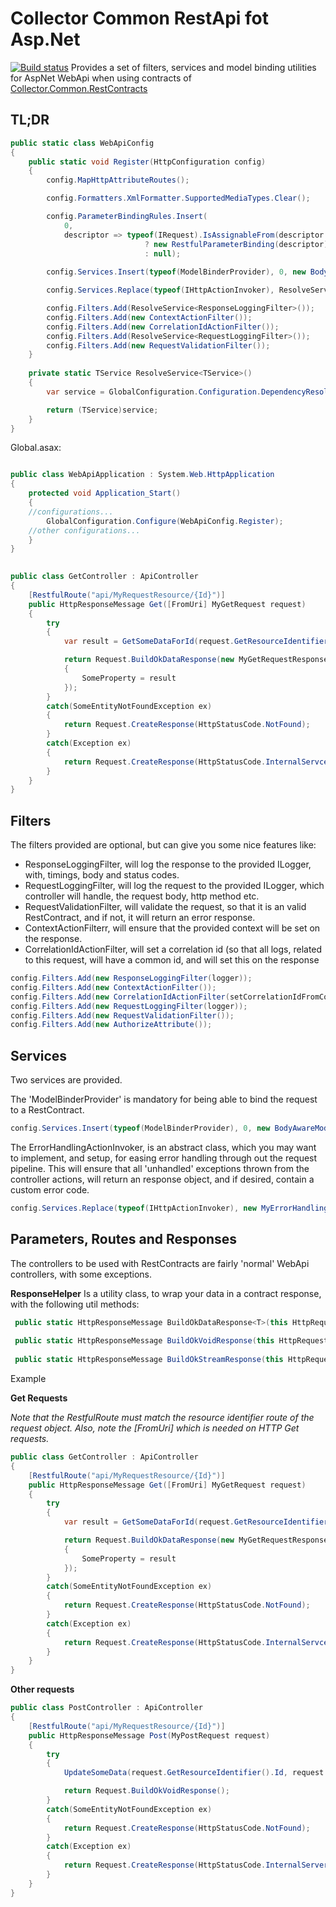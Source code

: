 # Collector Common RestApi fot Asp.Net


[![Build status](https://ci.appveyor.com/api/projects/status/k3m0g3tc39p6avwa?svg=true)](https://ci.appveyor.com/project/HoudiniCollector/common-restapi-aspnet)
Provides a set of filters, services and model binding utilities for AspNet WebApi when using contracts of  [Collector.Common.RestContracts](https://github.com/collector-bank/common-restcontracts)
## TL;DR
```csharp
public static class WebApiConfig
{
	public static void Register(HttpConfiguration config)
	{
		config.MapHttpAttributeRoutes();

		config.Formatters.XmlFormatter.SupportedMediaTypes.Clear();

		config.ParameterBindingRules.Insert(
			0,
			descriptor => typeof(IRequest).IsAssignableFrom(descriptor.ParameterType)
							  ? new RestfulParameterBinding(descriptor)
							  : null);
		
		config.Services.Insert(typeof(ModelBinderProvider), 0, new BodyAwareModelBinderProvider());

		config.Services.Replace(typeof(IHttpActionInvoker), ResolveService<MyApiActionInvoker>());

		config.Filters.Add(ResolveService<ResponseLoggingFilter>());
		config.Filters.Add(new ContextActionFilter());
		config.Filters.Add(new CorrelationIdActionFilter());
		config.Filters.Add(ResolveService<RequestLoggingFilter>());
		config.Filters.Add(new RequestValidationFilter());
	}
  
	private static TService ResolveService<TService>()
	{
		var service = GlobalConfiguration.Configuration.DependencyResolver.GetService(typeof(TService));

		return (TService)service;
	}
}
```

Global.asax: 

```csharp

public class WebApiApplication : System.Web.HttpApplication
{
	protected void Application_Start()
	{
	//configurations...
		GlobalConfiguration.Configure(WebApiConfig.Register);
	//other configurations...
	}
}
                    
```

```csharp
public class GetController : ApiController
{
	[RestfulRoute("api/MyRequestResource/{Id}")]
	public HttpResponseMessage Get([FromUri] MyGetRequest request)
	{
		try
		{
			var result = GetSomeDataForId(request.GetResourceIdentifier().Id);

			return Request.BuildOkDataResponse(new MyGetRequestResponse 
			{
				SomeProperty = result
			});
		}
		catch(SomeEntityNotFoundException ex)
		{
			return Request.CreateResponse(HttpStatusCode.NotFound);
		}
		catch(Exception ex)
		{
			return Request.CreateResponse(HttpStatusCode.InternalServcerError);
		}
	}
}
```

## Filters

The filters provided are optional, but can give you some nice features like: 

 - ResponseLoggingFilter, will log the response to the provided ILogger, with, timings, body and status codes.
 - RequestLoggingFilter, will log the request to the provided ILogger, which controller will handle, the request body, http method etc.
 - RequestValidationFilter, will validate the request, so that it is an valid RestContract, and if not, it will return an error response.
 - ContextActionFilterr, will ensure that the provided context will be set on the response.
 - CorrelationIdActionFilter, will set a correlation id (so that all logs, related to this request, will have a common id, and will set this on the response 

```csharp
config.Filters.Add(new ResponseLoggingFilter(logger));
config.Filters.Add(new ContextActionFilter());
config.Filters.Add(new CorrelationIdActionFilter(setCorrelationIdFromContext: bool));
config.Filters.Add(new RequestLoggingFilter(logger));
config.Filters.Add(new RequestValidationFilter());
config.Filters.Add(new AuthorizeAttribute());
```

## Services
Two services are provided. 

The 'ModelBinderProvider' is mandatory for being able to bind the request to a RestContract.

```csharp
config.Services.Insert(typeof(ModelBinderProvider), 0, new BodyAwareModelBinderProvider());
```
The ErrorHandlingActionInvoker, is an abstract class, which you may want to implement, and setup, for easing error handling through out the request pipeline. This will ensure that all 'unhandled' exceptions thrown from the controller actions, will return an response object, and if desired, contain a custom error code.

```csharp
config.Services.Replace(typeof(IHttpActionInvoker), new MyErrorHandlingActionInvoker(logger));
```
## Parameters, Routes and Responses
The controllers to be used with RestContracts are fairly 'normal' WebApi controllers, with some exceptions.

**ResponseHelper**
Is a utility class, to wrap your data in a contract response, with the following util methods: 
```csharp
 public static HttpResponseMessage BuildOkDataResponse<T>(this HttpRequestMessage request, T data);
 
 public static HttpResponseMessage BuildOkVoidResponse(this HttpRequestMessage request);
 
 public static HttpResponseMessage BuildOkStreamResponse(this HttpRequestMessage request, Stream stream, string mediaType);
```
Example 

**Get Requests**

*Note that the RestfulRoute must match the resource identifier route of the request object.*
*Also, note the [FromUri] which is needed on HTTP Get requests.*
```csharp
public class GetController : ApiController
{
	[RestfulRoute("api/MyRequestResource/{Id}")]
	public HttpResponseMessage Get([FromUri] MyGetRequest request)
	{
		try
		{
			var result = GetSomeDataForId(request.GetResourceIdentifier().Id);

			return Request.BuildOkDataResponse(new MyGetRequestResponse 
			{
				SomeProperty = result
			});
		}
		catch(SomeEntityNotFoundException ex)
		{
			return Request.CreateResponse(HttpStatusCode.NotFound);
		}
		catch(Exception ex)
		{
			return Request.CreateResponse(HttpStatusCode.InternalServcerError);
		}
	}
}
```
**Other requests**
```csharp
public class PostController : ApiController
{
	[RestfulRoute("api/MyRequestResource/{Id}")]
	public HttpResponseMessage Post(MyPostRequest request)
	{
		try
		{
			UpdateSomeData(request.GetResourceIdentifier().Id, request.Property);

			return Request.BuildOkVoidResponse();
		}
		catch(SomeEntityNotFoundException ex)
		{
			return Request.CreateResponse(HttpStatusCode.NotFound);
		}
		catch(Exception ex)
		{
			return Request.CreateResponse(HttpStatusCode.InternalServerError);
		}
	}
}